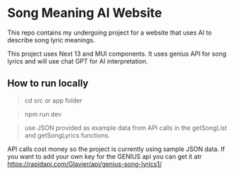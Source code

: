 # Song Meaning AI Website

This repo contains my undergoing project for a website that uses AI to describe song lyric meanings.

This project uses Next 13 and MUI components. It uses genius API for song lyrics and will use chat GPT for AI interpretation.

## How to run locally

>cd src or app folder

>npm run dev

>use JSON provided as example data from API calls in the getSongList and getSongLyrics functions.

API calls cost money so the project is currently using sample JSON data. If you want to add your own key for the GENIUS api you can get it atr https://rapidapi.com/Glavier/api/genius-song-lyrics1/



